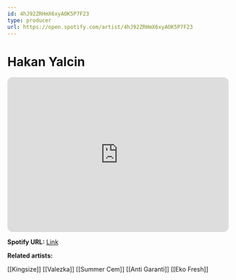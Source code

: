 ```yaml
---
id: 4hJ92ZRHmX6xyAOK5P7F23
type: producer
url: https://open.spotify.com/artist/4hJ92ZRHmX6xyAOK5P7F23
---
```

# Hakan Yalcin

<iframe style="border-radius:12px" src="https://open.spotify.com/embed/artist/4hJ92ZRHmX6xyAOK5P7F23" width="100%" height="352" frameBorder="0" allowfullscreen="" allow="autoplay; clipboard-write; encrypted-media; fullscreen; picture-in-picture" loading="lazy"></iframe>

**Spotify URL:** [Link](https://open.spotify.com/artist/4hJ92ZRHmX6xyAOK5P7F23)

**Related artists:**

[[Kingsize]]
[[Valezka]]
[[Summer Cem]]
[[Anti Garanti]]
[[Eko Fresh]]
